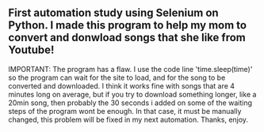 First automation study using Selenium on Python.
I made this program to help my mom to convert and donwload songs that she like from Youtube!
--------------------------------------------------------------------------------------------
IMPORTANT: The program has a flaw.
I use the code line 'time.sleep(time)' so the program can wait for the site to load, and for the song to be converted and downloaded.
I think it works fine with songs that are 4 minutes long on average, but if you try to download something longer, like a 20min song, then probably the 30 seconds i added on some of the waiting steps of the program wont be enough.
In that case, it must be manually changed, this problem will be fixed in my next automation. 
Thanks, enjoy.
